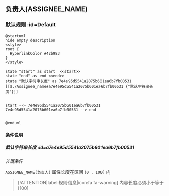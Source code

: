 ## 负责人(ASSIGNEE_NAME) <!-- {docsify-ignore-all} -->

   

### 默认规则 :id=Default

```plantuml
@startuml
hide empty description
<style>
root {
  HyperlinkColor #42b983
}
</style>

state "start" as start  <<start>>
state "end" as end <<end>>
state "默认字符串长度" as 7e4e95d5541a2075b601ea6b7fb00531 [[$./Assignee_name#a7e4e95d5541a2075b601ea6b7fb00531 {"默认字符串长度"}]]


start --> 7e4e95d5541a2075b601ea6b7fb00531 
7e4e95d5541a2075b601ea6b7fb00531 --> end 


@enduml
```

#### 条件说明

##### 默认字符串长度 :id=a7e4e95d5541a2075b601ea6b7fb00531


*关键条件*


`ASSIGNEE_NAME(负责人)` 属性长度在区间 `(0 , 100]` 内

> [!ATTENTION|label:规则信息|icon:fa fa-warning]
> 内容长度必须小于等于[100]







